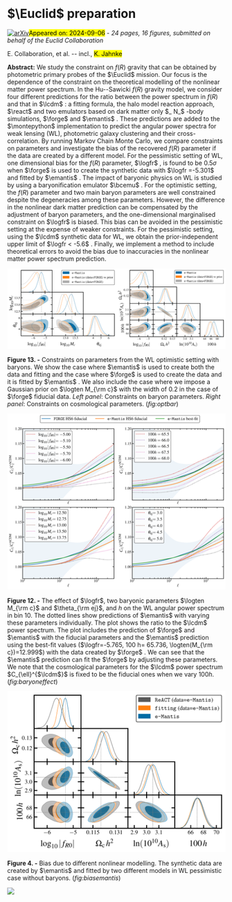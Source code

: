 <div class="macros" style="visibility:hidden;">
$\newcommand{\ensuremath}{}$
$\newcommand{\xspace}{}$
$\newcommand{\object}[1]{\texttt{#1}}$
$\newcommand{\farcs}{{.}''}$
$\newcommand{\farcm}{{.}'}$
$\newcommand{\arcsec}{''}$
$\newcommand{\arcmin}{'}$
$\newcommand{\ion}[2]{#1#2}$
$\newcommand{\textsc}[1]{\textrm{#1}}$
$\newcommand{\hl}[1]{\textrm{#1}}$
$\newcommand{\footnote}[1]{}$
$\newcommand{\bfpsi}{\bm\psi}$
$\newcommand{\bfell}{\bm\ell}$
$\newcommand{\bfn}{\bm n}$
$\newcommand{\bfth}{\bm\theta}$
$\newcommand{\bfz}{\bm z}$
$\newcommand{\bfs}{\bm s}$
$\newcommand{\bfv}{\bm v}$
$\newcommand{\bfx}{\bm x}$
$\newcommand{\bfk}{\bm k}$
$\newcommand{\bfp}{\bm p}$
$\newcommand{\bfq}{\bm q}$
$\newcommand{\bfr}{\bm r}$
$\newcommand{\bfu}{\bm u}$
$\newcommand{\bfw}{\bm w}$
$\newcommand{\bfy}{\bm y}$
$\newcommand{\bfPhi}{\bm\Phi}$
$\newcommand{\bfM}{\bm M}$
$\newcommand{\bfF}{\bm F}$
$\newcommand{\fnl}{f_{\rm NL}}$
$\newcommand{\gnl}{g_{\rm NL}}$
$\newcommand{\tdu}{\widetilde{u}}$
$\newcommand{\tdPhi}{\widetilde{\Phi}}$
$\newcommand{\tdG}{\widetilde{G}}$
$\newcommand{\tdP}{\widetilde{P}}$
$\newcommand{\tdR}{\widetilde{R}}$
$\newcommand{\threextwo}{\text{3\times2pt}}$
$\newcommand{\GCsp}{\text{GC}\ensuremath{_\mathrm{sp}}}$
$\newcommand{\GCph}{\text{GC}\ensuremath{_\mathrm{ph}}}$
$\newcommand{\XCph}{\text{XC}\ensuremath{_\mathrm{ph}}}$
$\newcommand{\Omegam}{\ensuremath{\Omega_{\mathrm{m}}}}$
$\newcommand{\Omegab}{\ensuremath{\Omega_{\mathrm{b}}}}$
$\newcommand{\Omegac}{\ensuremath{\Omega_{\mathrm{c}}}}$
$\newcommand{\Omeganu}{\ensuremath{\Omega_{\nu}}}$
$\newcommand{\OmegaDE}{\ensuremath{\Omega_{\mathrm{DE}}}}$
$\newcommand{\ns}{n_{\mathrm{s}}}$
$\newcommand{\lcdm}{\ensuremath{\Lambda\mathrm{CDM}}}$
$\newcommand{\logfr}{\ensuremath{\logten|f_{R0}|}}$
$\newcommand{\fr}{\ensuremath{|f_{R0}|}}$
$\newcommand{\sg}{\ensuremath{\sigma_{8}}}$
$\newcommand{\de}{\mathrm{d}}$
$\newcommand{\arepo}{\texttt{Arepo}}$
$\newcommand{\mgarepo}{\texttt{MG-AREPO}}$
$\newcommand{\ecosmog}{\texttt{ECOSMOG}}$
$\newcommand{\forge}{\texttt{FORGE}}$
$\newcommand{\react}{\texttt{ReACT}}$
$\newcommand{\emantis}{\texttt{e-Mantis}}$
$\newcommand{\ramses}{\texttt{RAMSES}}$
$\newcommand{\halofit}{\texttt{halofit}}$
$\newcommand{\montepython}{\texttt{MontePython}}$
$\newcommand{\bcemu}{\texttt{BCemu}}$
$\newcommand{\eetwo}{\texttt{EuclidEmulator2}}$
$\newcommand{\bacco}{\texttt{Bacco}}$
$\newcommand{\hmcode}{\texttt{HMCode2020}}$
$\newcommand{\fofrfitting}{\texttt{fitting}}$
$\newcommand{\dustgrain}{\texttt{DUSTGRAIN}}$
$\newcommand{\elephant}{\texttt{ELEPHANT}}$
$\newcommand{\cosmopower}{\texttt{Cosmopower}}$
$\newcommand{\mggadget}{\texttt{MG-Gadget}}$
$\newcommand{\orcid}[1]$</div>



<div id="title">

# $\Euclid$ preparation

</div>
<div id="comments">

[![arXiv](https://img.shields.io/badge/arXiv-2409.03524-b31b1b.svg)](https://arxiv.org/abs/2409.03524)<mark>Appeared on: 2024-09-06</mark> -  _24 pages, 16 figures, submitted on behalf of the Euclid Collaboration_

</div>
<div id="authors">

E. Collaboration, et al. -- incl., <mark>K. Jahnke</mark>

</div>
<div id="abstract">

**Abstract:** We study the constraint on $f(R)$ gravity that can be obtained by photometric primary probes of the $\Euclid$ mission. Our focus is the dependence of the constraint on the theoretical modelling of the nonlinear matter power spectrum. In the Hu--Sawicki $f(R)$ gravity model, we consider four different predictions for the ratio between the power spectrum in $f(R)$ and that in $\lcdm$ : a fitting formula, the halo model reaction approach, $\react$ and two emulators based on dark matter only $_ N_$ -body simulations, $\forge$ and $\emantis$ . These predictions are added to the $\montepython$ implementation to predict the angular power spectra for weak lensing (WL), photometric galaxy clustering and their cross-correlation. By running Markov Chain Monte Carlo, we compare constraints on parameters and investigate the bias of the recovered $f(R)$ parameter if the data are created by a different model. For the pessimistic setting of WL, one dimensional bias for the $f(R)$ parameter, $\logfr$ , is found to be $0.5 \sigma$ when $\forge$ is used to create the synthetic data with $\logfr =-5.301$ and fitted by $\emantis$ . The impact of baryonic physics on WL is studied by using a baryonification emulator $\bcemu$ . For the optimistic setting, the $f(R)$ parameter and two main baryon parameters are well constrained despite the degeneracies among these parameters. However, the difference in the nonlinear dark matter prediction can be compensated by the adjustment of baryon parameters, and the one-dimensional marginalised constraint on $\logfr$ is biased. This bias can be avoided in the pessimistic setting at the expense of weaker constraints. For the pessimistic setting, using the $\lcdm$ synthetic data for WL, we obtain the prior-independent upper limit of $\logfr < -5.6$ . Finally, we implement a method to include theoretical errors to avoid the bias due to inaccuracies in the nonlinear matter power spectrum prediction.

</div>

<div id="div_fig1">

<img src="tmp_2409.03524/././plots/WL_optbar1_prior.png" alt="Fig13.1" width="50%"/><img src="tmp_2409.03524/././plots/WL_optbar2_prior.png" alt="Fig13.2" width="50%"/>

**Figure 13. -** Constraints on parameters from the WL optimistic setting with baryons. We show the case where $\emantis$  is used to create both the data and fitting and the case where $\forge$  is used to create the data and it is fitted by $\emantis$ . We also include the case where we impose a Gaussian prior on $\logten M_{\rm c}$ with the width of 0.2 in the case of $\forge$  fiducial data.
  _Left panel_: Constraints on baryon parameters. _Right panel_: Constraints on cosmological parameters. (*fig:optbar*)

</div>
<div id="div_fig2">

<img src="tmp_2409.03524/././plots/baryon.png" alt="Fig12" width="100%"/>

**Figure 12. -** The effect of $\logfr$, two baryonic parameters $\logten M_{\rm c}$ and $\theta_{\rm ej}$, and $h$ on the WL angular power spectrum in bin 10. The dotted lines show predictions of $\emantis$  with varying these parameters individually. The plot shows the ratio to the $\lcdm$  power spectrum. The plot includes the prediction of $\forge$  and $\emantis$  with the fiducial parameters and the $\emantis$  prediction using the best-fit values
  ($\logfr=-5.765, 100 h= 65.736, \logten(M_{\rm c})=12.999$)
with the data created by $\forge$ . We can see that the $\emantis$  prediction can fit the $\forge$  by adjusting these parameters. We note that the cosmological parameters for the $\lcdm$  power spectrum $C_{\ell}^{$\lcdm$}$ is fixed to be the fiducial ones when we vary $100  h$.  (*fig:baryoneffect*)

</div>
<div id="div_fig3">

<img src="tmp_2409.03524/././plots/WL_pes_emantis.png" alt="Fig4" width="100%"/>

**Figure 4. -** Bias due to different nonlinear modelling. The synthetic data are created by $\emantis$  and fitted by two different models in WL pessimistic case without baryons.  (*fig:biasemantis*)

</div><div id="qrcode"><img src=https://api.qrserver.com/v1/create-qr-code/?size=100x100&data="https://arxiv.org/abs/2409.03524"></div>